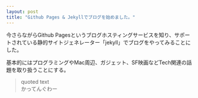 ```yaml
---
layout: post
title: "Github Pages & Jekyllでブログを始めました。"
---
```


今さらながらGithub Pagesというブログホスティングサービスを知り、サポートされている静的サイトジェネレーター「jekyll」でブログをやってみることにした。  

基本的にはプログラミングやMac周辺、ガジェット、SF映画などTech関連の話題を取り扱うことにする。  

> quoted text  
> かってんぐわー
